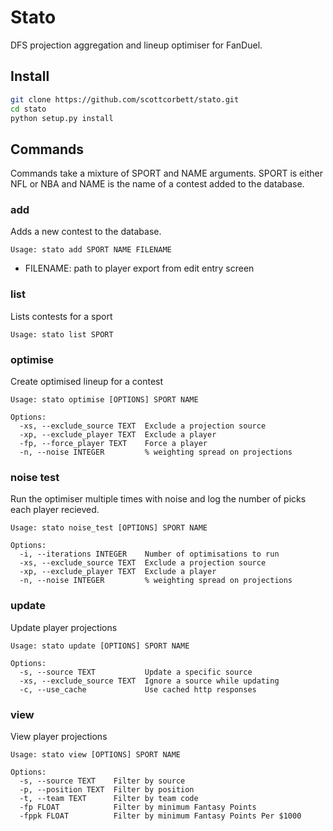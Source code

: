 # Stato

DFS projection aggregation and lineup optimiser for FanDuel. 


## Install
 ```bash
git clone https://github.com/scottcorbett/stato.git
cd stato
python setup.py install
```

## Commands

Commands take a mixture of SPORT and NAME arguments. SPORT is either NFL or NBA and NAME is 
the name of a contest added to the database. 

### add
Adds a new contest to the database.

```
Usage: stato add SPORT NAME FILENAME
```

* FILENAME: path to player export from edit entry screen

### list
Lists contests for a sport

```
Usage: stato list SPORT
```

### optimise
Create optimised lineup for a contest 

```
Usage: stato optimise [OPTIONS] SPORT NAME

Options:
  -xs, --exclude_source TEXT  Exclude a projection source
  -xp, --exclude_player TEXT  Exclude a player
  -fp, --force_player TEXT    Force a player
  -n, --noise INTEGER         % weighting spread on projections
```

### noise test
Run the optimiser multiple times with noise and log the number of picks each player recieved.

```
Usage: stato noise_test [OPTIONS] SPORT NAME

Options:
  -i, --iterations INTEGER    Number of optimisations to run
  -xs, --exclude_source TEXT  Exclude a projection source
  -xp, --exclude_player TEXT  Exclude a player
  -n, --noise INTEGER         % weighting spread on projections
```

### update
Update player projections  

```
Usage: stato update [OPTIONS] SPORT NAME

Options:
  -s, --source TEXT           Update a specific source
  -xs, --exclude_source TEXT  Ignore a source while updating
  -c, --use_cache             Use cached http responses
```
 
### view
View player projections  

```
Usage: stato view [OPTIONS] SPORT NAME

Options:
  -s, --source TEXT    Filter by source
  -p, --position TEXT  Filter by position
  -t, --team TEXT      Filter by team code
  -fp FLOAT            Filter by minimum Fantasy Points
  -fppk FLOAT          Filter by minimum Fantasy Points Per $1000
```